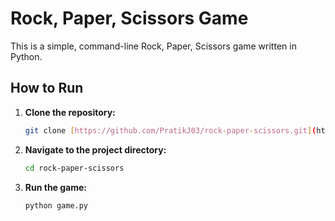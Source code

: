 # Rock, Paper, Scissors Game

This is a simple, command-line Rock, Paper, Scissors game written in Python.

## How to Run

1.  **Clone the repository:**
    ```bash
    git clone [https://github.com/PratikJ03/rock-paper-scissors.git](https://github.com/PratikJ03/rock-paper-scissors.git)
    ```
2.  **Navigate to the project directory:**
    ```bash
    cd rock-paper-scissors
    ```
3.  **Run the game:**
    ```bash
    python game.py
    ```
